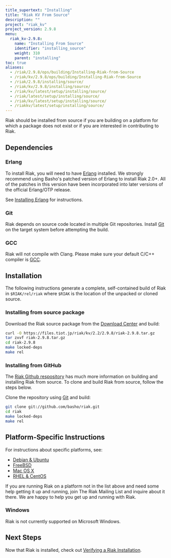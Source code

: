 ```yaml
---
title_supertext: "Installing"
title: "Riak KV From Source"
description: ""
project: "riak_kv"
project_version: 2.9.8
menu:
  riak_kv-2.9.8:
    name: "Installing From Source"
    identifier: "installing_source"
    weight: 310
    parent: "installing"
toc: true
aliases:
  - /riak/2.9.8/ops/building/Installing-Riak-from-Source
  - /riak/kv/2.9.8/ops/building/Installing-Riak-from-Source
  - /riak/2.9.8/installing/source/
  - /riak/kv/2.9.8/installing/source/
  - /riak/kv/latest/setup/installing/source/
  - /riak/latest/setup/installing/source/
  - /riak/kv/latest/setup/installing/source/
  - /riakkv/latest/setup/installing/source/
---
```




[install source erlang]: {{<baseurl>}}riak/kv/2.9.8/setup/installing/source/erlang
[downloads]: {{<baseurl>}}riak/kv/2.9.8/downloads/
[install debian & ubuntu#source]: {{<baseurl>}}riak/kv/2.9.8/setup/installing/debian-ubuntu/#installing-from-source
[install freebsd#source]: {{<baseurl>}}riak/kv/2.9.8/setup/installing/freebsd/#installing-from-source
[install mac osx#source]: {{<baseurl>}}riak/kv/2.9.8/setup/installing/mac-osx/#installing-from-source
[install rhel & centos#source]: {{<baseurl>}}riak/kv/2.9.8/setup/installing/rhel-centos/#installing-from-source
[install verify]: {{<baseurl>}}riak/kv/2.9.8/setup/installing/verify

Riak should be installed from source if you are building on a platform
for which a package does not exist or if you are interested in
contributing to Riak.

## Dependencies

### Erlang

To install Riak, you will need to have [Erlang](http://www.erlang.org/) installed. We strongly recommend using Basho's patched version of Erlang to install Riak 2.0+. All of the patches in this version have been incorporated into later versions of the official Erlang/OTP release.

See [Installing Erlang][install source erlang] for instructions.

### Git

Riak depends on source code located in multiple Git repositories. Install [Git](https://git-scm.com/) on the target system before attempting the build.

### GCC

Riak will not compile with Clang. Please make sure your default C/C++
compiler is [GCC](https://gcc.gnu.org/).

## Installation

The following instructions generate a complete, self-contained build of
Riak in `$RIAK/rel/riak` where `$RIAK` is the location of the unpacked
or cloned source.

### Installing from source package

Download the Riak source package from the [Download Center][downloads] and build:

```bash
curl -O https://files.tiot.jp/riak/kv/2.2/2.9.8/riak-2.9.8.tar.gz
tar zxvf riak-2.9.8.tar.gz
cd riak-2.9.8
make locked-deps
make rel
```

### Installing from GitHub

The [Riak Github respository](http://github.com/basho/riak) has much
more information on building and installing Riak from source. To clone
and build Riak from source, follow the steps below.

Clone the repository using [Git](http://git-scm.com) and build:

```bash
git clone git://github.com/basho/riak.git
cd riak
make locked-deps
make rel
```

## Platform-Specific Instructions

For instructions about specific platforms, see:
  
  * [Debian & Ubuntu][install debian & ubuntu#source]
  * [FreeBSD][install freebsd#source]
  * [Mac OS X][install mac osx#source]
  * [RHEL & CentOS][install rhel & centos#source]

If you are running Riak on a platform not in the list above and need
some help getting it up and running, join The Riak Mailing List and
inquire about it there. We are happy to help you get up and running with
Riak.

### Windows

Riak is not currently supported on Microsoft Windows.

## Next Steps

Now that Riak is installed, check out [Verifying a Riak Installation][install verify].




